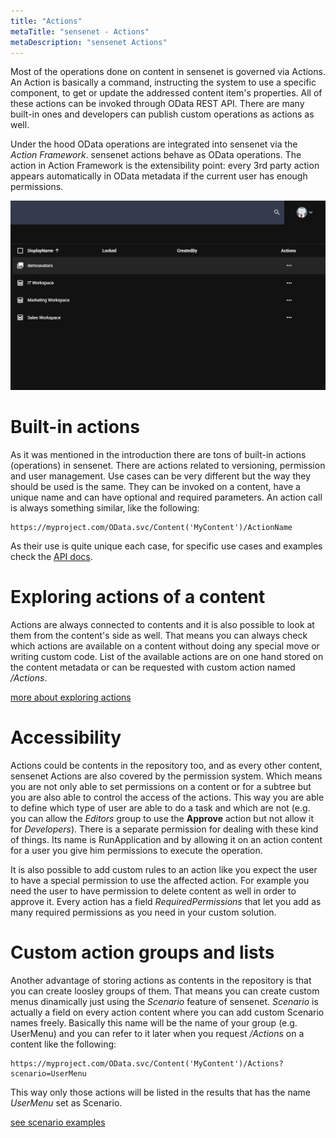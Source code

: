 ```yaml
---
title: "Actions"
metaTitle: "sensenet - Actions"
metaDescription: "sensenet Actions"
---
```


Most of the operations done on content in sensenet is governed via Actions. An Action is basically a command, instructing the system to use a specific component, to get or update the addressed content item's properties. All of these actions can be invoked through OData REST API. There are many built-in ones and developers can publish custom operations as actions as well.

Under the hood OData operations are integrated into sensenet via the *Action Framework*. sensenet actions behave as OData operations. The action in Action Framework is the extensibility point: every 3rd party action appears automatically in OData metadata if the current user has enough permissions.

![action menu](../img/actions.gif)

# Built-in actions

As it was mentioned in the introduction there are tons of built-in actions (operations) in sensenet. There are actions related to versioning, permission and user management. Use cases can be very different but the way they should be used is the same. They can be invoked on a content, have a unique name and can have optional and required parameters. An action call is always something similar, like the following:

```
https://myproject.com/OData.svc/Content('MyContent')/ActionName
```

As their use is quite unique each case, for specific use cases and examples check the [API docs](/api-docs/basic-concepts/09-actions).

# Exploring actions of a content

Actions are always connected to contents and it is also possible to look at them from the content's side as well. That means you can always check which actions are available on a content without doing any special move or writing custom code. List of the available actions are on one hand stored on the content metadata or can be requested with custom action named */Actions*.

[more about exploring actions](/api-docs/basic-concepts/09-actions#exploringactions)

# Accessibility

Actions could be contents in the repository too, and as every other content, sensenet Actions are also covered by the permission system. Which means you are not only able to set permissions on a content or for a subtree but you are also able to control the access of the actions. This way you are able to define which type of user are able to do a task and which are not (e.g. you can allow the *Editors* group to use the **Approve** action but not allow it for *Developers*). There is a separate permission for dealing with these kind of things. Its name is RunApplication and by allowing it on an action content for a user you give him permissions to execute the operation.

It is also possible to add custom rules to an action like you expect the user to have a special permission to use the affected action. For example you need the user to have permission to delete content as well in order to approve it. Every action has a field *RequiredPermissions* that let you add as many required permissions as you need in your custom solution.

# Custom action groups and lists

Another advantage of storing actions as contents in the repository is that you can create loosley groups of them. That means you can create custom menus dinamically just using the *Scenario* feature of sensenet. *Scenario* is actually a field on every action content where you can add custom Scenario names freely. Basically this name will be the name of your group (e.g. UserMenu) and you can refer to it later when you request */Actions* on a content like the following:

```
https://myproject.com/OData.svc/Content('MyContent')/Actions?scenario=UserMenu
```

This way only those actions will be listed in the results that has the name *UserMenu* set as Scenario.

[see scenario examples](/api-docs/basic-concepts/09-actions#scenario)
